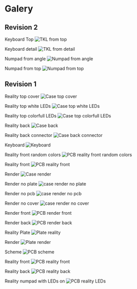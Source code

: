 # Galery

## Revision 2
Keyboard Top
![TKL from top](./images/tkl_rev_2_top.jpg)

Keyboard detail
![TKL from detail](./images/tkl_rev_2_detail.jpg)

Numpad from angle
![Numpad from angle](./images/numpad_angled.jpg)

Numpad from top
![Numpad from top](./images/numpad_top.jpg)

## Revision 1
Reality top cover
![Case top cover](./images/case_top_with_cover.jpeg)

Reality top white LEDs
![Case top white LEDs](./images/case_top_white_leds.jpeg)

Reality top colorfull LEDs
![Case top colorfull LEDs](./images/case_top_colorfull_leds.jpeg)

Reality back
![Case back](./images/case_back.jpeg)

Reality back connector
![Case back connector](./images/case_back_connector.jpeg)

Keyboard
![Keyboard](./images/keyboard_rev1.png)

Reality front random colors
![PCB reality front random colors](./images/pcb_real_front_rev1_colors.png)

Reality front
![PCB reality front](./images/pcb_real_front_rev1.png)

Render
![Case render](./images/case_render_full.png)

Render no plate
![case render no plate](./images/case_render_without_plate.png)

Render no pcb
![case render no pcb](./images/case_render_without_pcb.png)

Render no cover
![case render no cover](./images/case_render_without_cover.png)

Render front
![PCB render front](./images/pcb_render_front_rev1.png)

Render back
![PCB render back](./images/pcb_render_back_rev1.png)

Reality Plate
![Plate reality](./images/plate_tkl.jpg)

Render
![Plate render](./images/plate_rev1.png)

Scheme
![PCB scheme](./images/pcb_rev1.png)

Reality front
![PCB reality front](./images/pcb_real_front_rev0.png)

Reality back
![PCB reality back](./images/pcb_real_back_rev0.png)

Reality numpad with LEDs on
![PCB reality LEDs](./images/numpad_pcb.jpg)